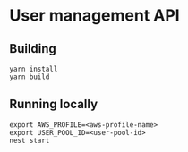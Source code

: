 # User management API

## Building

```shell
yarn install
yarn build
```

## Running locally

```shell
export AWS_PROFILE=<aws-profile-name>
export USER_POOL_ID=<user-pool-id>
nest start
```